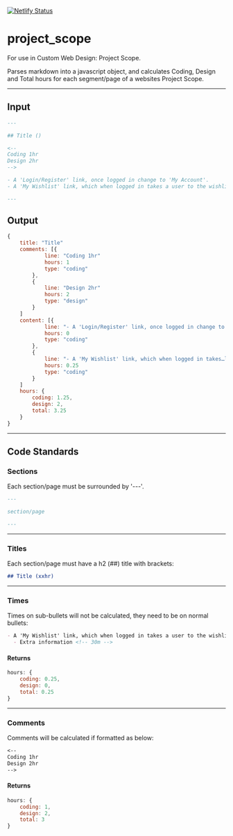 [![Netlify Status](https://api.netlify.com/api/v1/badges/40087c29-7d7f-4682-9562-d4630522846f/deploy-status)](https://app.netlify.com/sites/scope/deploys)

# project_scope

For use in Custom Web Design: Project Scope.

Parses markdown into a javascript object, and calculates Coding, Design and Total hours for each segment/page of a websites Project Scope.

---

## Input

```markdown
---

## Title ()

<--
Coding 1hr
Design 2hr
-->

- A 'Login/Register' link, once logged in change to 'My Account'.
- A 'My Wishlist' link, which when logged in takes a user to the wishlist section within the account page.<!-- 15m -->

---
```

## Output

```javascript
{
    title: "Title"
    comments: [{
            line: "Coding 1hr"
            hours: 1
            type: "coding"
        },
        {
            line: "Design 2hr"
            hours: 2
            type: "design"
        }
    ]
    content: [{
            line: "- A 'Login/Register' link, once logged in change to 'My Account'."
            hours: 0
            type: "coding"
        },
        {
            line: "- A 'My Wishlist' link, which when logged in takes…list section within the account page.<!-- 15m -->"
            hours: 0.25
            type: "coding"
        }
    ]
    hours: {
        coding: 1.25,
        design: 2,
        total: 3.25
    }
}
```

---

## Code Standards

### Sections

Each section/page must be surrounded by '---'.

```markdown
---

section/page

---
```

---

### Titles

Each section/page must have a h2 (##) title with brackets:

```markdown
## Title (xxhr)
```

---

### Times

Times on sub-bullets will not be calculated, they need to be on normal bullets:

```markdown
- A 'My Wishlist' link, which when logged in takes a user to the wishlist section within the account page.<!-- 15m -->
  - Extra information <!-- 30m -->
```

#### Returns

```javascript
hours: {
    coding: 0.25,
    design: 0,
    total: 0.25
}
```

---

### Comments

Comments will be calculated if formatted as below:

```markdown
<--
Coding 1hr
Design 2hr
-->
```

#### Returns

```javascript
hours: {
    coding: 1,
    design: 2,
    total: 3
}
```
